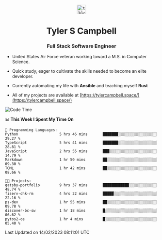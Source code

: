 <p align="center">
<a href="https://www.linkedin.com/in/t36campbell" target="blank"><img align="center" src="https://ik.imagekit.io/t36campbell/Portfolio/linkedin.png.original_m8bbGgPh6.png" alt="t36campbell" height="30" width="30" /></a>
</p>
<h1 align="center">Tyler S Campbell</h1>
<h3 align="center">Full Stack Software Engineer</h3>

* United States Air Force veteran working toward a M.S. in Computer Science.

* Quick study, eager to cultivate the skills needed to become an elite developer.

* Currently automating my life with **Ansible** and teaching myself **Rust**

* All of my projects are available at [https://tylercampbell.space/](https://tylercampbell.space/)

<!--START_SECTION:waka-->
![Code Time](http://img.shields.io/badge/Code%20Time-2%2C165%20hrs%2021%20mins-blue)

📊 **This Week I Spent My Time On** 

```text
💬 Programming Languages: 
Python                   5 hrs 46 mins       ███████░░░░░░░░░░░░░░░░░░   29.27 % 
TypeScript               5 hrs 41 mins       ███████░░░░░░░░░░░░░░░░░░   28.81 % 
JavaScript               2 hrs 55 mins       ███░░░░░░░░░░░░░░░░░░░░░░   14.79 % 
Markdown                 1 hr 50 mins        ██░░░░░░░░░░░░░░░░░░░░░░░   09.30 % 
TOML                     1 hr 42 mins        ██░░░░░░░░░░░░░░░░░░░░░░░   08.66 % 

🐱‍💻 Projects: 
gatsby-portfolio         9 hrs 37 mins       ████████████░░░░░░░░░░░░░   48.74 % 
fiserv-chk-rm            4 hrs 22 mins       █████░░░░░░░░░░░░░░░░░░░░   22.16 % 
ps-dev                   1 hr 55 mins        ██░░░░░░░░░░░░░░░░░░░░░░░   09.78 % 
discover-bc-sw           1 hr 18 mins        █░░░░░░░░░░░░░░░░░░░░░░░░   06.62 % 
pytos2-ce                1 hr 4 mins         █░░░░░░░░░░░░░░░░░░░░░░░░   05.40 % 

```


 Last Updated on 14/02/2023 08:11:01 UTC
<!--END_SECTION:waka-->
